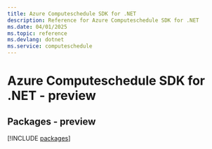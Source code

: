 ```yaml
---
title: Azure Computeschedule SDK for .NET
description: Reference for Azure Computeschedule SDK for .NET
ms.date: 04/01/2025
ms.topic: reference
ms.devlang: dotnet
ms.service: computeschedule
---
```

# Azure Computeschedule SDK for .NET - preview
## Packages - preview
[!INCLUDE [packages](computeschedule-index.md)]